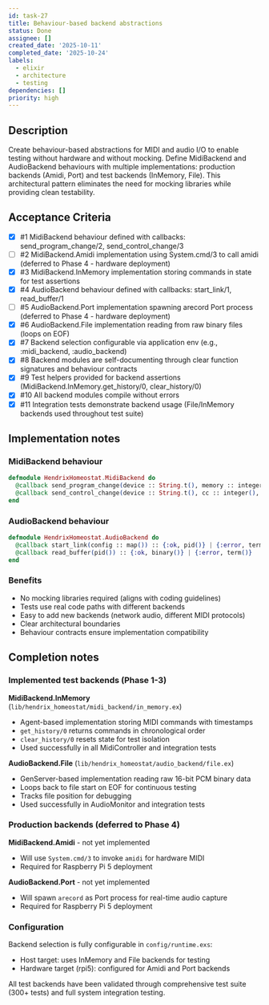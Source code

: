 ```yaml
---
id: task-27
title: Behaviour-based backend abstractions
status: Done
assignee: []
created_date: '2025-10-11'
completed_date: '2025-10-24'
labels:
  - elixir
  - architecture
  - testing
dependencies: []
priority: high
---
```


## Description

<!-- SECTION:DESCRIPTION:BEGIN -->
Create behaviour-based abstractions for MIDI and audio I/O to enable testing without hardware and without mocking. Define MidiBackend and AudioBackend behaviours with multiple implementations: production backends (Amidi, Port) and test backends (InMemory, File). This architectural pattern eliminates the need for mocking libraries while providing clean testability.
<!-- SECTION:DESCRIPTION:END -->

## Acceptance Criteria
<!-- AC:BEGIN -->
- [x] #1 MidiBackend behaviour defined with callbacks: send_program_change/2, send_control_change/3
- [ ] #2 MidiBackend.Amidi implementation using System.cmd/3 to call amidi (deferred to Phase 4 - hardware deployment)
- [x] #3 MidiBackend.InMemory implementation storing commands in state for test assertions
- [x] #4 AudioBackend behaviour defined with callbacks: start_link/1, read_buffer/1
- [ ] #5 AudioBackend.Port implementation spawning arecord Port process (deferred to Phase 4 - hardware deployment)
- [x] #6 AudioBackend.File implementation reading from raw binary files (loops on EOF)
- [x] #7 Backend selection configurable via application env (e.g., :midi_backend, :audio_backend)
- [x] #8 Backend modules are self-documenting through clear function signatures and behaviour contracts
- [x] #9 Test helpers provided for backend assertions (MidiBackend.InMemory.get_history/0, clear_history/0)
- [x] #10 All backend modules compile without errors
- [x] #11 Integration tests demonstrate backend usage (File/InMemory backends used throughout test suite)
<!-- AC:END -->

## Implementation notes

### MidiBackend behaviour

```elixir
defmodule HendrixHomeostat.MidiBackend do
  @callback send_program_change(device :: String.t(), memory :: integer()) :: :ok | {:error, term()}
  @callback send_control_change(device :: String.t(), cc :: integer(), value :: integer()) :: :ok | {:error, term()}
end
```

### AudioBackend behaviour

```elixir
defmodule HendrixHomeostat.AudioBackend do
  @callback start_link(config :: map()) :: {:ok, pid()} | {:error, term()}
  @callback read_buffer(pid()) :: {:ok, binary()} | {:error, term()}
end
```

### Benefits

- No mocking libraries required (aligns with coding guidelines)
- Tests use real code paths with different backends
- Easy to add new backends (network audio, different MIDI protocols)
- Clear architectural boundaries
- Behaviour contracts ensure implementation compatibility

## Completion notes

### Implemented test backends (Phase 1-3)

**MidiBackend.InMemory** (`lib/hendrix_homeostat/midi_backend/in_memory.ex`)
- Agent-based implementation storing MIDI commands with timestamps
- `get_history/0` returns commands in chronological order
- `clear_history/0` resets state for test isolation
- Used successfully in all MidiController and integration tests

**AudioBackend.File** (`lib/hendrix_homeostat/audio_backend/file.ex`)
- GenServer-based implementation reading raw 16-bit PCM binary data
- Loops back to file start on EOF for continuous testing
- Tracks file position for debugging
- Used successfully in AudioMonitor and integration tests

### Production backends (deferred to Phase 4)

**MidiBackend.Amidi** - not yet implemented
- Will use `System.cmd/3` to invoke `amidi` for hardware MIDI
- Required for Raspberry Pi 5 deployment

**AudioBackend.Port** - not yet implemented
- Will spawn `arecord` as Port process for real-time audio capture
- Required for Raspberry Pi 5 deployment

### Configuration

Backend selection is fully configurable in `config/runtime.exs`:
- Host target: uses InMemory and File backends for testing
- Hardware target (rpi5): configured for Amidi and Port backends

All test backends have been validated through comprehensive test suite (300+ tests) and full system integration testing.
